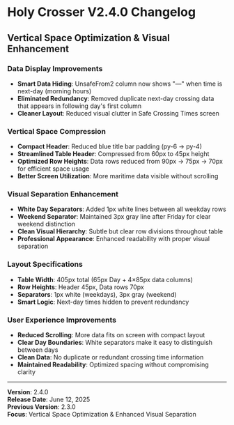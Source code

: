 # Holy Crosser V2.4.0 Changelog

## Vertical Space Optimization & Visual Enhancement

### Data Display Improvements
- **Smart Data Hiding**: UnsafeFrom2 column now shows "—" when time is next-day (morning hours)
- **Eliminated Redundancy**: Removed duplicate next-day crossing data that appears in following day's first column
- **Cleaner Layout**: Reduced visual clutter in Safe Crossing Times screen

### Vertical Space Compression
- **Compact Header**: Reduced blue title bar padding (py-6 → py-4)
- **Streamlined Table Header**: Compressed from 60px to 45px height
- **Optimized Row Heights**: Data rows reduced from 90px → 75px → 70px for efficient space usage
- **Better Screen Utilization**: More maritime data visible without scrolling

### Visual Separation Enhancement
- **White Day Separators**: Added 1px white lines between all weekday rows
- **Weekend Separator**: Maintained 3px gray line after Friday for clear weekend distinction
- **Clean Visual Hierarchy**: Subtle but clear row divisions throughout table
- **Professional Appearance**: Enhanced readability with proper visual separation

### Layout Specifications
- **Table Width**: 405px total (65px Day + 4×85px data columns)
- **Row Heights**: Header 45px, Data rows 70px
- **Separators**: 1px white (weekdays), 3px gray (weekend)
- **Smart Logic**: Next-day times hidden to prevent redundancy

### User Experience Improvements
- **Reduced Scrolling**: More data fits on screen with compact layout
- **Clear Day Boundaries**: White separators make it easy to distinguish between days
- **Clean Data**: No duplicate or redundant crossing time information
- **Maintained Readability**: Optimized spacing without compromising clarity

---
**Version**: 2.4.0  
**Release Date**: June 12, 2025  
**Previous Version**: 2.3.0  
**Focus**: Vertical Space Optimization & Enhanced Visual Separation